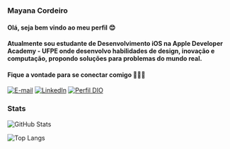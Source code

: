 ### Mayana Cordeiro

#### Olá, seja bem vindo ao meu perfil 😊
#### Atualmente sou estudante de Desenvolvimento iOS na Apple Developer Academy - UFPE onde desenvolvo habilidades de design, inovação e computação, propondo soluções para problemas do mundo real.

#### Fique a vontade para se conectar comigo 👩🏾‍💻
[![E-mail](https://img.shields.io/badge/-Email-000?style=for-the-badge&logo=gmail&logoColor=E94D5F)](mailto:mayanacoramos@gmail.com)
[![LinkedIn](https://img.shields.io/badge/-LinkedIn-000?style=for-the-badge&logo=linkedin&logoColor=30A3DC)](https://www.linkedin.com/in/mayana-cordeiro/)
[![Perfil DIO](https://img.shields.io/badge/-Perfil%20na%20DIO-000?style=for-the-badge)](https://www.dio.me/users/mayanacoramos)

### Stats
![GitHub Stats](https://github-readme-stats.vercel.app/api?username=mayanacordeiro&theme=transparent&bg_color=000&border_color=30A3DC&show_icons=true&icon_color=30A3DC&title_color=30A3DC&text_color=FFF)

![Top Langs](https://github-readme-stats-git-masterrstaa-rickstaa.vercel.app/api/top-langs/?username=mayanacordeiro&layout=compact&bg_color=000&border_color=30A3DC&title_color=30A3DC&text_color=FFF)

<!--
**mayanacordeiro/mayanacordeiro** is a ✨ _special_ ✨ repository because its `README.md` (this file) appears on your GitHub profile.

Here are some ideas to get you started:

- 🔭 I’m currently working on ...
- 🌱 I’m currently learning ...
- 👯 I’m looking to collaborate on ...
- 🤔 I’m looking for help with ...
- 💬 Ask me about ...
- 📫 How to reach me: ...
- 😄 Pronouns: ...
- ⚡ Fun fact: ...
-->
